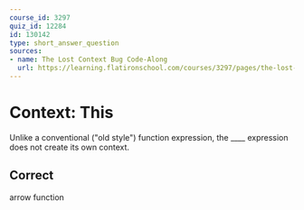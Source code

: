```yaml
---
course_id: 3297
quiz_id: 12284
id: 130142
type: short_answer_question
sources:
- name: The Lost Context Bug Code-Along
  url: https://learning.flatironschool.com/courses/3297/pages/the-lost-context-bug-code-along?module_item_id=256614
---
```


# Context: This

Unlike a conventional ("old style") function expression, the \_\_\_\_ expression
does not create its own context.

## Correct

arrow function
